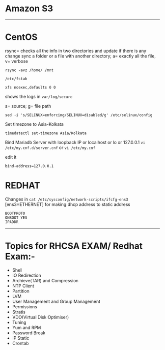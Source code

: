# Amazon S3

---
# CentOS
rsync= checks all the info in two directories and update if there is any change 
sync a folder or a file with another directory; a= exactly all the file, v= verbose
```
rsync -avz /home/ /mnt
```

```/etc/fstab```

```
xfs noexec,defaults 0 0
```


shows the logs in ```var/log/secure```


s= source; g= file path
```
sed -i 's/SELINUX=enforcing/SELINUX=disabled/g' /etc/selinux/config
```
Set timezone to Asia-Kolkata
```
timedatectl set-timezone Asia/Kolkata
```

Bind Mariadb Server with loopback IP or localhost or lo or 127.0.0.1 ```vi /etc/my.cnf.d/server.cnf``` or ```vi /etc/my.cnf```

edit it
```
bind-address=127.0.0.1
```

# REDHAT

Changes in ```cat /etc/sysconfig/network-scripts/ifcfg-ens3``` [ens3=ETHERNET] for making dhcp address to static address
```
BOOTPROTO
ONBOOT YES
IPADDR
```


---

# **Topics for RHCSA EXAM/ Redhat Exam:-**

* Shell
* IO Redirection
* Archieve(TAR) and Compression
* NTP Client
* Partition
* LVM
* User Management and Group Management
* Permissions
* Stratis
* VDO(Virtual Disk Optimiser)
* Tuning
* Yum and RPM
* Password Break
* IP Static
* Crontab